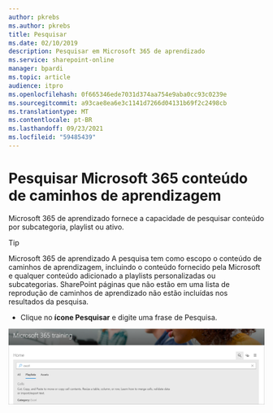 ```yaml
---
author: pkrebs
ms.author: pkrebs
title: Pesquisar
ms.date: 02/10/2019
description: Pesquisar em Microsoft 365 de aprendizado
ms.service: sharepoint-online
manager: bpardi
ms.topic: article
audience: itpro
ms.openlocfilehash: 0f665346ede7031d374aa754e9aba0cc93c0239e
ms.sourcegitcommit: a93cae8ea6e3c1141d7266d04131b69f2c2498cb
ms.translationtype: MT
ms.contentlocale: pt-BR
ms.lasthandoff: 09/23/2021
ms.locfileid: "59485439"
---
```

# <a name="search-for-microsoft-365-learning-pathways-content"></a>Pesquisar Microsoft 365 conteúdo de caminhos de aprendizagem

Microsoft 365 de aprendizado fornece a capacidade de pesquisar conteúdo por subcategoria, playlist ou ativo. 

> [!TIP]
> Microsoft 365 de aprendizado A pesquisa tem como escopo o conteúdo de caminhos de aprendizagem, incluindo o conteúdo fornecido pela Microsoft e qualquer conteúdo adicionado a playlists personalizadas ou subcategorias. SharePoint páginas que não estão em uma lista de reprodução de caminhos de aprendizado não estão incluídas nos resultados da pesquisa.     

- Clique no **ícone Pesquisar** e digite uma frase de Pesquisa. 

![Pesquisar](media/cg-search.png)

